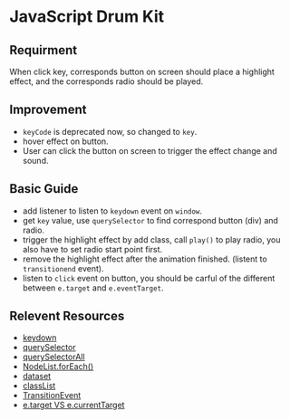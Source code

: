 # JavaScript Drum Kit

## Requirment
When click key, corresponds button on screen should place a highlight effect, and the corresponds radio should be played.

## Improvement
- `keyCode` is deprecated now, so changed to `key`.
- hover effect on button.
- User can click the button on screen to trigger the effect change and sound.

## Basic Guide
- add listener to listen to `keydown` event on `window`.
- get `key` value, use `querySelector` to find correspond button (div) and radio.
- trigger the highlight effect by add class, call `play()` to play radio, you also have to set radio start point first.
- remove the highlight effect after the animation finished. (listent to `transitionend` event).
- listen to `click` event on button, you should be carful of the different between `e.target` and `e.eventTarget`.

## Relevent Resources
- [keydown](https://developer.mozilla.org/en-US/docs/Web/Events/keydown)
- [querySelector](https://developer.mozilla.org/en-US/docs/Web/API/Document/querySelector)
- [querySelectorAll](https://developer.mozilla.org/en-US/docs/Web/API/Document/querySelectorAll)
- [NodeList.forEach()](https://developer.mozilla.org/en-US/docs/Web/API/NodeList/forEach)
- [dataset](https://developer.mozilla.org/en-US/docs/Web/API/HTMLElement/dataset)
- [classList](https://developer.mozilla.org/en-US/docs/Web/API/Element/classList)
- [TransitionEvent](https://developer.mozilla.org/en-US/docs/Web/API/TransitionEvent)
- [e.target VS e.currentTarget](https://stackoverflow.com/questions/5921413/difference-between-e-target-and-e-currenttarget)
